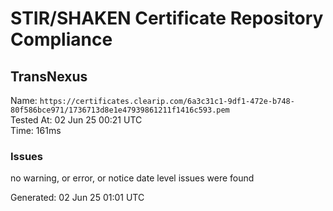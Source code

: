 # STIR/SHAKEN Certificate Repository Compliance

## TransNexus

Name: `https://certificates.clearip.com/6a3c31c1-9df1-472e-b748-80f586bce971/1736713d8e1e47939861211f1416c593.pem`\
Tested At: 02 Jun 25 00:21 UTC\
Time: 161ms

### Issues

no warning, or error, or notice date level issues were found

Generated: 02 Jun 25 01:01 UTC